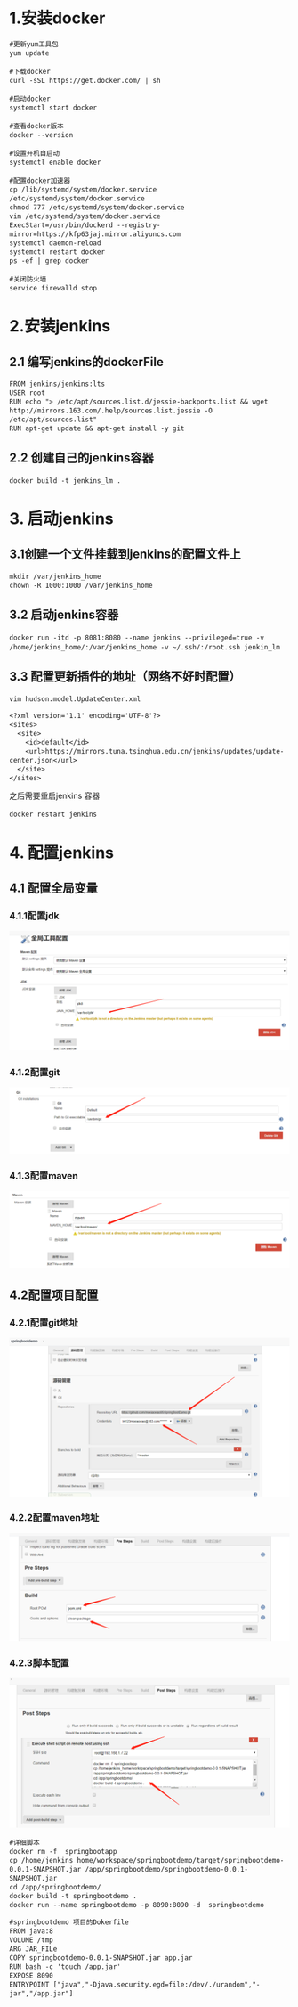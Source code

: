 # 1.安装docker
```
#更新yum工具包
yum update

#下载docker
curl -sSL https://get.docker.com/ | sh

#启动docker
systemctl start docker

#查看docker版本
docker --version

#设置开机自启动
systemctl enable docker

#配置docker加速器
cp /lib/systemd/system/docker.service /etc/systemd/system/docker.service
chmod 777 /etc/systemd/system/docker.service
vim /etc/systemd/system/docker.service
ExecStart=/usr/bin/dockerd --registry-mirror=https://kfp63jaj.mirror.aliyuncs.com
systemctl daemon-reload
systemctl restart docker
ps -ef | grep docker

#关闭防火墙
service firewalld stop

```
# 2.安装jenkins
## 2.1 编写jenkins的dockerFile
```
FROM jenkins/jenkins:lts
USER root
RUN echo "> /etc/apt/sources.list.d/jessie-backports.list && wget http://mirrors.163.com/.help/sources.list.jessie -O /etc/apt/sources.list"
RUN apt-get update && apt-get install -y git
```
## 2.2 创建自己的jenkins容器
`docker build -t jenkins_lm .`
# 3. 启动jenkins
## 3.1创建一个文件挂载到jenkins的配置文件上
```
mkdir /var/jenkins_home
chown -R 1000:1000 /var/jenkins_home
```
## 3.2 启动jenkins容器
`docker run -itd -p 8081:8080 --name jenkins --privileged=true -v /home/jenkins_home/:/var/jenkins_home -v ~/.ssh/:/root.ssh jenkin_lm`
## 3.3 配置更新插件的地址（网络不好时配置）
`vim hudson.model.UpdateCenter.xml`
```
<?xml version='1.1' encoding='UTF-8'?>
<sites>
  <site>
    <id>default</id>
    <url>https://mirrors.tuna.tsinghua.edu.cn/jenkins/updates/update-center.json</url>
  </site>
</sites>
```
之后需要重启jenkins 容器

`docker restart jenkins`
# 4. 配置jenkins
## 4.1 配置全局变量
### 4.1.1配置jdk
![](./imges/jdkinstall.png)
### 4.1.2配置git
![](./imges/gitinstall.png)
### 4.1.3配置maven
![](./imges/maveninstall.png)
## 4.2配置项目配置
### 4.2.1配置git地址
![](./imges/git%20peizhi.png)
### 4.2.2配置maven地址
![](./imges/mavendizhi.png)
### 4.2.3脚本配置
![](./imges/shell配置.png)
```
#详细脚本
docker rm -f  springbootapp
cp /home/jenkins_home/workspace/springbootdemo/target/springbootdemo-0.0.1-SNAPSHOT.jar /app/springbootdemo/springbootdemo-0.0.1-SNAPSHOT.jar 
cd /app/springbootdemo/
docker build -t springbootdemo .
docker run --name springbootdemo -p 8090:8090 -d  springbootdemo

```
```
#springbootdemo 项目的Dokerfile
FROM java:8
VOLUME /tmp
ARG JAR_FILe
COPY springbootdemo-0.0.1-SNAPSHOT.jar app.jar
RUN bash -c 'touch /app.jar'
EXPOSE 8090
ENTRYPOINT ["java","-Djava.security.egd=file:/dev/./urandom","-jar","/app.jar"]

```






